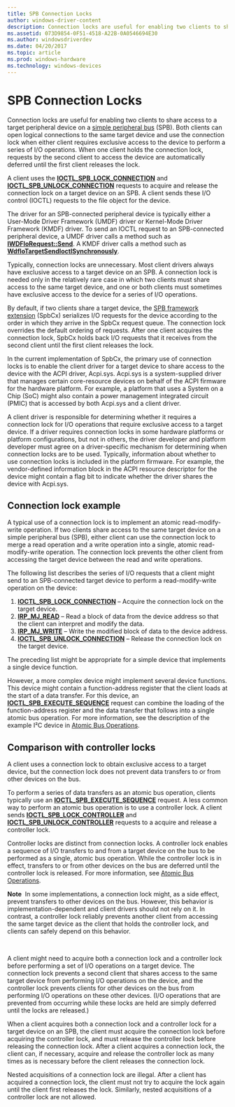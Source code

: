 ```yaml
---
title: SPB Connection Locks
author: windows-driver-content
description: Connection locks are useful for enabling two clients to share access to a target peripheral device on a simple peripheral bus (SPB).
ms.assetid: 073D9854-0F51-4518-A22B-0A0546694E30
ms.author: windowsdriverdev
ms.date: 04/20/2017
ms.topic: article
ms.prod: windows-hardware
ms.technology: windows-devices
---
```


# SPB Connection Locks


Connection locks are useful for enabling two clients to share access to a target peripheral device on a [simple peripheral bus](https://msdn.microsoft.com/library/windows/hardware/hh450903) (SPB). Both clients can open logical connections to the same target device and use the connection lock when either client requires exclusive access to the device to perform a series of I/O operations. When one client holds the connection lock, requests by the second client to access the device are automatically deferred until the first client releases the lock.

A client uses the [**IOCTL\_SPB\_LOCK\_CONNECTION**](https://msdn.microsoft.com/library/windows/hardware/jj819324) and [**IOCTL\_SPB\_UNLOCK\_CONNECTION**](https://msdn.microsoft.com/library/windows/hardware/jj819325) requests to acquire and release the connection lock on a target device on an SPB. A client sends these I/O control (IOCTL) requests to the file object for the device.

The driver for an SPB-connected peripheral device is typically either a User-Mode Driver Framework (UMDF) driver or Kernel-Mode Driver Framework (KMDF) driver. To send an IOCTL request to an SPB-connected peripheral device, a UMDF driver calls a method such as [**IWDFIoRequest::Send**](https://msdn.microsoft.com/library/windows/hardware/ff559149). A KMDF driver calls a method such as [**WdfIoTargetSendIoctlSynchronously**](https://msdn.microsoft.com/library/windows/hardware/ff548660).

Typically, connection locks are unnecessary. Most client drivers always have exclusive access to a target device on an SPB. A connection lock is needed only in the relatively rare case in which two clients must share access to the same target device, and one or both clients must sometimes have exclusive access to the device for a series of I/O operations.

By default, if two clients share a target device, the [SPB framework extension](https://msdn.microsoft.com/library/windows/hardware/hh406203) (SpbCx) serializes I/O requests for the device according to the order in which they arrive in the SpbCx request queue. The connection lock overrides the default ordering of requests. After one client acquires the connection lock, SpbCx holds back I/O requests that it receives from the second client until the first client releases the lock.

In the current implementation of SpbCx, the primary use of connection locks is to enable the client driver for a target device to share access to the device with the ACPI driver, Acpi.sys. Acpi.sys is a system-supplied driver that manages certain core-resource devices on behalf of the ACPI firmware for the hardware platform. For example, a platform that uses a System on a Chip (SoC) might also contain a power management integrated circuit (PMIC) that is accessed by both Acpi.sys and a client driver.

A client driver is responsible for determining whether it requires a connection lock for I/O operations that require exclusive access to a target device. If a driver requires connection locks in some hardware platforms or platform configurations, but not in others, the driver developer and platform developer must agree on a driver-specific mechanism for determining when connection locks are to be used. Typically, information about whether to use connection locks is included in the platform firmware. For example, the vendor-defined information block in the ACPI resource descriptor for the device might contain a flag bit to indicate whether the driver shares the device with Acpi.sys.

## Connection lock example


A typical use of a connection lock is to implement an atomic read-modify-write operation. If two clients share access to the same target device on a simple peripheral bus (SPB), either client can use the connection lock to merge a read operation and a write operation into a single, atomic read-modify-write operation. The connection lock prevents the other client from accessing the target device between the read and write operations.

The following list describes the series of I/O requests that a client might send to an SPB-connected target device to perform a read-modify-write operation on the device:

1.  [**IOCTL\_SPB\_LOCK\_CONNECTION**](https://msdn.microsoft.com/library/windows/hardware/jj819324) – Acquire the connection lock on the target device.
2.  [**IRP\_MJ\_READ**](https://msdn.microsoft.com/library/windows/hardware/ff550794) – Read a block of data from the device address so that the client can interpret and modify the data.
3.  [**IRP\_MJ\_WRITE**](https://msdn.microsoft.com/library/windows/hardware/ff550819) – Write the modified block of data to the device address.
4.  [**IOCTL\_SPB\_UNLOCK\_CONNECTION**](https://msdn.microsoft.com/library/windows/hardware/jj819325) – Release the connection lock on the target device.

The preceding list might be appropriate for a simple device that implements a single device function.

However, a more complex device might implement several device functions. This device might contain a function-address register that the client loads at the start of a data transfer. For this device, an [**IOCTL\_SPB\_EXECUTE\_SEQUENCE**](https://msdn.microsoft.com/library/windows/hardware/hh450857) request can combine the loading of the function-address register and the data transfer that follows into a single atomic bus operation. For more information, see the description of the example I²C device in [Atomic Bus Operations](https://msdn.microsoft.com/library/windows/hardware/jj850339).

## Comparison with controller locks


A client uses a connection lock to obtain exclusive access to a target device, but the connection lock does not prevent data transfers to or from other devices on the bus.

To perform a series of data transfers as an atomic bus operation, clients typically use an [**IOCTL\_SPB\_EXECUTE\_SEQUENCE**](https://msdn.microsoft.com/library/windows/hardware/hh450857) request. A less common way to perform an atomic bus operation is to use a controller lock. A client sends [**IOCTL\_SPB\_LOCK\_CONTROLLER**](https://msdn.microsoft.com/library/windows/hardware/hh450858) and [**IOCTL\_SPB\_UNLOCK\_CONTROLLER**](https://msdn.microsoft.com/library/windows/hardware/hh450859) requests to a acquire and release a controller lock.

Controller locks are distinct from connection locks. A controller lock enables a sequence of I/O transfers to and from a target device on the bus to be performed as a single, atomic bus operation. While the controller lock is in effect, transfers to or from other devices on the bus are deferred until the controller lock is released. For more information, see [Atomic Bus Operations](https://msdn.microsoft.com/library/windows/hardware/jj850339).

**Note**  In some implementations, a connection lock might, as a side effect, prevent transfers to other devices on the bus. However, this behavior is implementation-dependent and client drivers should not rely on it. In contrast, a controller lock reliably prevents another client from accessing the same target device as the client that holds the controller lock, and clients can safely depend on this behavior.

 

A client might need to acquire both a connection lock and a controller lock before performing a set of I/O operations on a target device. The connection lock prevents a second client that shares access to the same target device from performing I/O operations on the device, and the controller lock prevents clients for other devices on the bus from performing I/O operations on these other devices. (I/O operations that are prevented from occurring while these locks are held are simply deferred until the locks are released.)

When a client acquires both a connection lock and a controller lock for a target device on an SPB, the client must acquire the connection lock before acquiring the controller lock, and must release the controller lock before releasing the connection lock. After a client acquires a connection lock, the client can, if necessary, acquire and release the controller lock as many times as is necessary before the client releases the connection lock.

Nested acquisitions of a connection lock are illegal. After a client has acquired a connection lock, the client must not try to acquire the lock again until the client first releases the lock. Similarly, nested acquisitions of a controller lock are not allowed.

 

 




